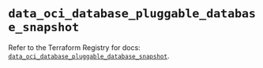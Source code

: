 # `data_oci_database_pluggable_database_snapshot`

Refer to the Terraform Registry for docs: [`data_oci_database_pluggable_database_snapshot`](https://registry.terraform.io/providers/hashicorp/oci/7.19.0/docs/data-sources/database_pluggable_database_snapshot).
